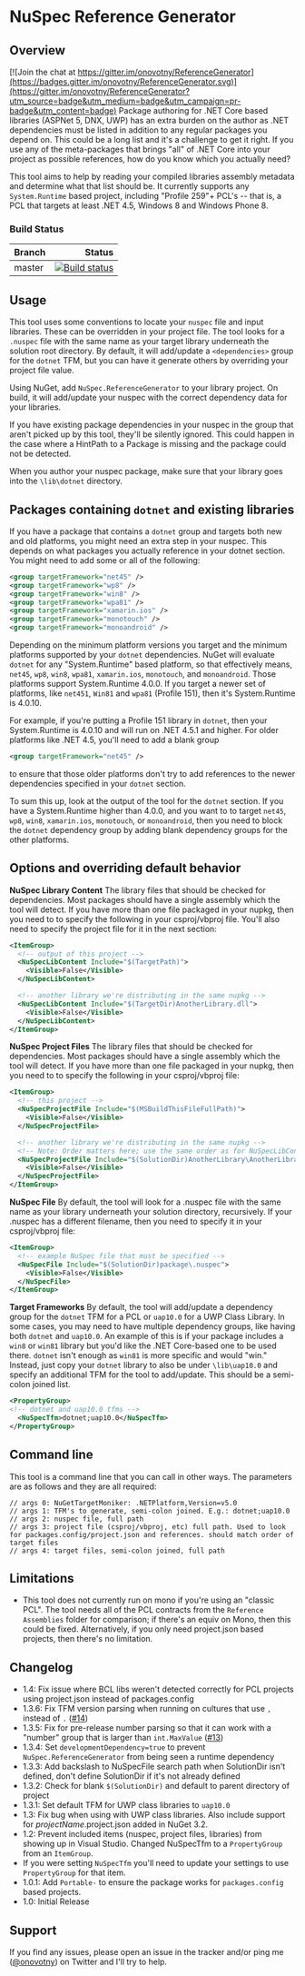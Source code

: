 # NuSpec Reference Generator
## Overview

[![Join the chat at https://gitter.im/onovotny/ReferenceGenerator](https://badges.gitter.im/onovotny/ReferenceGenerator.svg)](https://gitter.im/onovotny/ReferenceGenerator?utm_source=badge&utm_medium=badge&utm_campaign=pr-badge&utm_content=badge)
Package authoring for .NET Core based libraries (ASPNet 5, DNX, UWP) has an extra burden on the author as .NET dependencies must be listed in addition to any regular packages you depend on. This could be a long list and it's a challenge to get it right. If you use any of the meta-packages that brings "all" of .NET Core into your project as possible references, how do you know which you actually need?

This tool aims to help by reading your compiled libraries assembly metadata and determine what that list should be. It currently supports any `System.Runtime` based project, including "Profile 259"+ PCL's -- that is, a PCL that targets at least .NET 4.5, Windows 8 and Windows Phone 8.

### Build Status
|Branch | Status|
|:-------|-------:|
| master |[![Build status](https://ci.appveyor.com/api/projects/status/6h5oj7x2ld4mi6at/branch/master?svg=true)](https://ci.appveyor.com/project/onovotny/referencegenerator/branch/master)|


## Usage
This tool uses some conventions to locate your `nuspec` file and input libraries. These can be overridden in your project file. The tool looks for a `.nuspec` file with the same name as your target library underneath the solution root directory. By default, it will add/update a `<dependencies>` group for the `dotnet` TFM, but you can have it generate others by overriding your project file value.

Using NuGet, add `NuSpec.ReferenceGenerator` to your library project. On build, it will add/update your nuspec with the correct dependency data for your libraries.

If you have existing package dependencies in your nuspec in the group that aren't picked up by this tool, they'll be silently ignored. This could happen in the case where a HintPath to a Package is missing and the package could not be detected.

When you author your nuspec package, make sure that your library goes into the `\lib\dotnet` directory.

## Packages containing `dotnet` and existing libraries
If you have a package that contains a `dotnet` group and targets both new and old platforms, you might need an extra step in your nuspec. This depends on what packages you actually reference in your dotnet section. You might need to add some or all of the following:
```xml
<group targetFramework="net45" />
<group targetFramework="wp8" />
<group targetFramework="win8" />
<group targetFramework="wpa81" />
<group targetFramework="xamarin.ios" />
<group targetFramework="monotouch" />
<group targetFramework="monoandroid" />
```
Depending on the minimum platform versions you target and the minimum platforms supported by your `dotnet` dependencies. NuGet will evaluate `dotnet` for any "System.Runtime" based platform, so that effectively means, `net45`, `wp8`, `win8`, `wpa81`, `xamarin.ios`, `monotouch`, and `monoandroid`. Those platforms support System.Runtime 4.0.0. If you target a newer set of platforms, like `net451`, `Win81` and `wpa81` (Profile 151), then it's System.Runtime is 4.0.10.

For example, if you're putting a Profile 151 library in `dotnet`, then your System.Runtime is 4.0.10 and will run on .NET 4.5.1 and higher. For older platforms like .NET 4.5, you'll need to add a blank group
```xml
<group targetFramework="net45" />
```
to ensure that those older platforms don't try to add references to the newer dependencies specified in your `dotnet` section.

To sum this up, look at the output of the tool for the `dotnet` section. If you have a System.Runtime higher than 4.0.0, and you want to to target `net45`, `wp8`, `win8`,  `xamarin.ios`, `monotouch`, or `monoandroid`, then you need to block the `dotnet` dependency group by adding blank dependency groups for the other platforms.

## Options and overriding default behavior

**NuSpec Library Content**
The library files that should be checked for dependencies. Most packages should have a single assembly which the tool will detect. If you have more than one file packaged in your nupkg, then you need to to specify the following in your csproj/vbproj file. You'll also need to specify the project file for it in the next section:
```xml
<ItemGroup>
  <!-- output of this project -->
  <NuSpecLibContent Include="$(TargetPath)">
    <Visible>False</Visible>
  </NuSpecLibContent>

  <!-- another library we're distributing in the same nupkg -->
  <NuSpecLibContent Include="$(TargetDir)AnotherLibrary.dll">
    <Visible>False</Visible>
  </NuSpecLibContent>
</ItemGroup>
```

**NuSpec Project Files**
The library files that should be checked for dependencies. Most packages should have a single assembly which the tool will detect. If you have more than one file packaged in your nupkg, then you need to to specify the following in your csproj/vbproj file:
```xml
<ItemGroup>
  <!-- this project -->
  <NuSpecProjectFile Include="$(MSBuildThisFileFullPath)">
    <Visible>False</Visible>
  </NuSpecProjectFile>

  <!-- another library we're distributing in the same nupkg -->
  <!-- Note: Order matters here; use the same order as for NuSpecLibContent -->
  <NuSpecProjectFile Include="$(SolutionDir)AnotherLibrary\AnotherLibrary.csproj">
    <Visible>False</Visible>
  </NuSpecProjectFile>
</ItemGroup>
```

**NuSpec File**
By default, the tool will look for a .nuspec file with the same name as your library underneath your solution directory, recursively. If your .nuspec has a different filename, then you need to specify it in your csproj/vbproj file:
```xml
<ItemGroup>
  <!-- example NuSpec file that must be specified -->
  <NuSpecFile Include="$(SolutionDir)package\.nuspec">
    <Visible>False</Visible>
  </NuSpecFile>
</ItemGroup>
```

**Target Frameworks**
By default, the tool will add/update a dependency group for the `dotnet` TFM for a PCL or `uap10.0` for a UWP Class Library.
In some cases, you may need to have multiple dependency groups, like having both `dotnet` and `uap10.0`. An example of this is if your package includes a `win8` or `win81` library but you'd like the .NET Core-based one to be used there. `dotnet` isn't enough as `win81` is more specific and would "win." Instead, just copy your `dotnet` library to also be under `\lib\uap10.0` and specify an additional TFM for the tool to add/update. This should be a semi-colon joined list.
```xml
<PropertyGroup>
<!-- dotnet and uap10.0 tfms -->
  <NuSpecTfm>dotnet;uap10.0</NuSpecTfm>
</PropertyGroup>
```

## Command line
This tool is a command line that you can call in other ways. The parameters are as follows and they are all required:

```
// args 0: NuGetTargetMoniker: .NETPlatform,Version=v5.0
// args 1: TFM's to generate, semi-colon joined. E.g.: dotnet;uap10.0
// args 2: nuspec file, full path
// args 3: project file (csproj/vbproj, etc) full path. Used to look for packages.config/project.json and references. should match order of target files
// args 4: target files, semi-colon joined, full path
```

## Limitations
- This tool does not currently run on mono if you're using an "classic PCL". The tool needs all of the PCL contracts from the `Reference Assemblies` folder for comparison; if there's an equiv on Mono, then this could be fixed. Alternatively, if you only need project.json based projects, then there's no limitation.

## Changelog
- 1.4: Fix issue where BCL libs weren't detected correctly for PCL projects using project.json instead of packages.config
- 1.3.6: Fix TFM version parsing when running on cultures that use `,` instead of `.` ([#14](https://github.com/onovotny/ReferenceGenerator/issues/14))
- 1.3.5: Fix for pre-release number parsing so that it can work with a "number" group that is larger than `int.MaxValue` ([#13](https://github.com/onovotny/ReferenceGenerator/pull/13))
- 1.3.4: Set `developmentDependency=true` to prevent `NuSpec.ReferenceGenerator` from being seen a runtime dependency
- 1.3.3: Add backslash to NuSpecFile search path when SolutionDir isn't defined, don't define SolutionDir if it's not already defined
- 1.3.2: Check for blank `$(SolutionDir)` and default to parent directory of project
- 1.3.1: Set default TFM for UWP class libraries to `uap10.0`
- 1.3: Fix bug when using with UWP class libraries. Also include support for *projectName*.project.json added in NuGet 3.2.
- 1.2: Prevent included items (nuspec, project files, libraries) from showing up in Visual Studio. Changed NuSpecTfm to a `PropertyGroup` from an `ItemGroup`.
- If you were setting `NuSpecTfm` you'll need to update your settings to use `PropertyGroup` for that item.
- 1.0.1: Add `Portable-` to ensure the package works for `packages.config` based projects.
- 1.0: Initial Release

## Support
If you find any issues, please open an issue in the tracker and/or ping me ([@onovotny](https://twitter.com/onovotny)) on Twitter and I'll try to help.

